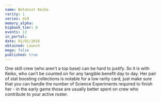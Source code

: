 ```yaml
---
name: Botanist Keiko
rarity: 1
series: ds9
memory_alpha:
bigbook_tier: 8
events: 13
in_portal:
date: 01/01/2016
obtained: Launch
mega: false
published: true
---
```


One skill crew (who aren’t a top base) can be hard to justify. So it is with Keiko, who can’t be counted on for any tangible benefit day to day. Her pair of stat boosting collections is notable for a low rarity card, just make sure that you can handle the number of Science Experiments required to finish her - in the early game those are usually better spent on crew who contribute to your active roster.
